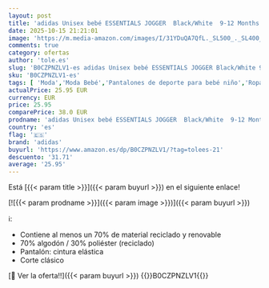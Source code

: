 ```yaml
---
layout: post
title: 'adidas Unisex bebé ESSENTIALS JOGGER  Black/White  9-12 Months'
date: 2025-10-15 21:21:01
image: 'https://m.media-amazon.com/images/I/31YDuQA7QfL._SL500_._SL400_.jpg'
comments: true
category: ofertas
author: 'tole.es'
slug: 'B0CZPNZLV1-es adidas Unisex bebé ESSENTIALS JOGGER Black/White 9-12 Months'
sku: 'B0CZPNZLV1-es'
tags: [ 'Moda','Moda Bebé','Pantalones de deporte para bebé niño','Ropa de deporte para bebé niño','Ropa para bebés niño','Ropa y zapatos para bebés niño','adidas','bebé','🇪🇸', ]
actualPrice: 25.95 EUR
currency: EUR
price: 25.95
comparePrice: 38.0 EUR
prodname: 'adidas Unisex bebé ESSENTIALS JOGGER  Black/White  9-12 Months'
country: 'es'
flag: '🇪🇸'
brand: 'adidas'
buyurl: 'https://www.amazon.es/dp/B0CZPNZLV1/?tag=tolees-21'
descuento: '31.71'
average: '25.95'
---
```


Está [{{< param title >}}]({{< param buyurl >}}) en el siguiente enlace!

[![{{< param prodname >}}]({{< param image >}})]({{< param buyurl >}})

ℹ️:

- Contiene al menos un 70% de material reciclado y renovable
- 70% algodón / 30% poliéster (reciclado)
- Pantalón: cintura elástica
- Corte clásico

[🛒 Ver la oferta!!]({{< param buyurl >}})
{{<world>}}B0CZPNZLV1{{</world>}}
